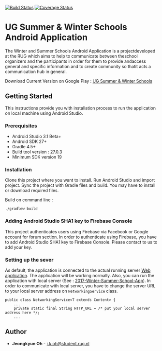 [![Build Status](https://travis-ci.org/RUGSoftEng/2017-Winter-Summer-School-Android.svg?branch=test)](https://travis-ci.org/RUGSoftEng/2017-Winter-Summer-School-Android)
[![Coverage Status](https://coveralls.io/repos/github/RUGSoftEng/2017-Winter-Summer-School-Android/badge.svg?branch=master)](https://coveralls.io/github/RUGSoftEng/2017-Winter-Summer-School-Android?branch=master)
# UG Summer & Winter Schools Android Application
The​ ​Winter​ ​and​ ​Summer​ ​Schools​ ​Android​ ​Application​ ​is​ ​a​ ​project​ ​developed​ ​at​ ​the​ ​RUG​ ​which aims​ ​to​ ​help​ ​to​ ​communicate​ ​between​ ​the​ ​school​ ​organizers​ ​and​ ​the​ ​participants​ ​in​ ​order​ ​for them​ ​to​ ​provide​ ​and​ ​access​ ​general​ ​and​ ​specific​ ​information​ ​and​ ​to​ ​create​ ​community​ ​so​ ​that​ ​it acts​ ​a​ ​communication​ ​hub​ ​in​ ​general.​

Download Current Version on Google Play : [UG Summer & Winter Schools](https://play.google.com/store/apps/details?id=nl.rug.www.rugsummerschools)

## Getting Started

This instructions provide you with installation process to run the application on local machine using Android Studio.

### Prerequisites

* Android Studio 3.1 Beta+
* Android SDK 27+
* Gradle 4.5+
* Build tool version : 27.0.3
* Minimum SDK version 19

### Installation

Clone this project where you want to install. Run Android Studio and import project. Sync the project with Gradle files and build. You may have to install or download required files.

Build on command line :
```
./gradlew build
```

### Adding Android Studio SHA1 key to Firebase Console

This project authenticates users using Firebase via Facebook or Google account for forum section. In order to authenticate using Firebase, you have to add Android Studio SHA1 key to Firebase Console. Please contact to us to add your key.

### Setting up the sever

As default, the application is connected to the actual running server [Web application](http://turing13.housing.rug.nl:8800).
The application will be working normally. Also, you can run the application with local server (See : [2017-Winter-Summer-School-App](https://github.com/RUGSoftEng/2017-Winter-Summer-School-App)). In order to communicate with local server, you have to change the server URL to your local server address on `NetworkingService` class.

```
public class NetworkingService<T extends Content> {
    ...
    private static final String HTTP_URL = /* put your local server address here */;
    ...
```

## Author
* **Jeongkyun Oh** - j.k.oh@student.rug.nl
